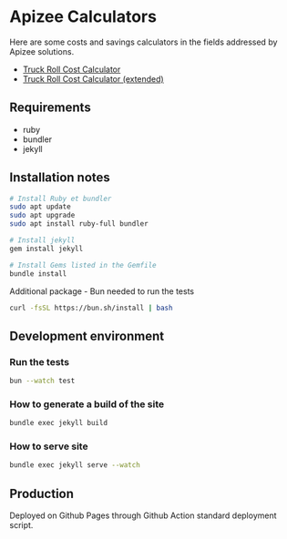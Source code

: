 # Apizee Calculators

Here are some costs and savings calculators in the fields addressed by Apizee solutions.

- [Truck Roll Cost Calculator](https://apizee.github.io/apizee-calculators/truck-roll-calculator/)
- [Truck Roll Cost Calculator (extended)](https://apizee.github.io/apizee-calculators/truck-roll-calculator-extended/en/)

## Requirements

- ruby
- bundler
- jekyll

## Installation notes

```bash
# Install Ruby et bundler
sudo apt update
sudo apt upgrade
sudo apt install ruby-full bundler

# Install jekyll
gem install jekyll

# Install Gems listed in the Gemfile
bundle install
```

Additional package - Bun needed to run the tests

```bash
curl -fsSL https://bun.sh/install | bash 
```

## Development environment

### Run the tests

```bash
bun --watch test
```

### How to generate a build of the site

```bash
bundle exec jekyll build
```

### How to serve site

```bash
bundle exec jekyll serve --watch
```

## Production

Deployed on Github Pages through Github Action standard deployment script.


